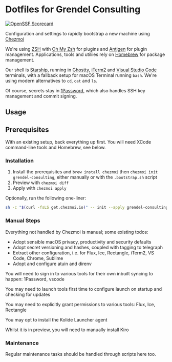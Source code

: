 # Dotfiles for Grendel Consulting
[![OpenSSF Scorecard](https://api.scorecard.dev/projects/github.com/grendel-consulting/dotfiles/badge)](https://scorecard.dev/viewer/?uri=github.com/grendel-consulting/{repo})

Configuration and settings to rapidly bootstrap a new machine using [Chezmoi](https://www.chezmoi.io/)

We're using [ZSH](https://en.wikipedia.org/wiki/Z_shell) with [Oh My Zsh](https://github.com/ohmyzsh/ohmyzsh/) for plugins and [Antigen](https://github.com/zsh-users/antigen) for plugin management. Applications, tools and utiliies rely on [Homebrew](https://brew.sh/) for package management.

Our shell is [Starship](https://starship.rs/), running in [Ghostty](https://ghostty.org/), [iTerm2](https://iterm2.com/) and [Visual Studio Code](https://code.visualstudio.com/) terminals, with a fallback setup for macOS Terminal running `bash`. We're using modern alternatives to `cd`, `cat` and `ls`.

Of course, secrets stay in [1Password](https://developer.1password.com/docs/cli), which also handles SSH key management and commit signing.

## Usage

## Prerequisites

With an existing setup, back everything up first. You will need XCode command-line tools and Homebrew, see below.

### Installation

1. Install the prerequisites and `brew install chezmoi` then `chezmoi init grendel-consulting`, either manually or with the `.bootstrap.sh` script
2. Preview with `chezmoi diff`
3. Apply with `chezmoi apply`

Optionally, run the following one-liner:

```sh
sh -c "$(curl -fsLS get.chezmoi.io)" -- init --apply grendel-consulting
```

### Manual Steps

Everything not handled by Chezmoi is manual; some existing todos:

- Adopt sensible macOS privacy, productivity and security defaults
- Adopt secret versioning and hashes, coupled with tagging to telegraph
- Extract other configuration, i.e. for Flux, Ice, Rectangle, iTerm2, VS Code, Chrome, Sublime
- Adopt and configure atuin and direnv

You will need to sign in to various tools for their own inbuilt syncing to happen: 1Password, vscode

You may need to launch tools first time to configure launch on startup and checking for updates

You may need to explicitly grant permissions to various tools: Flux, Ice, Rectangle

You may opt to install the Kolide Launcher agent

Whilst it is in preview, you will need to manually install Kiro

### Maintenance

Regular maintenance tasks should be handled through scripts here too.
